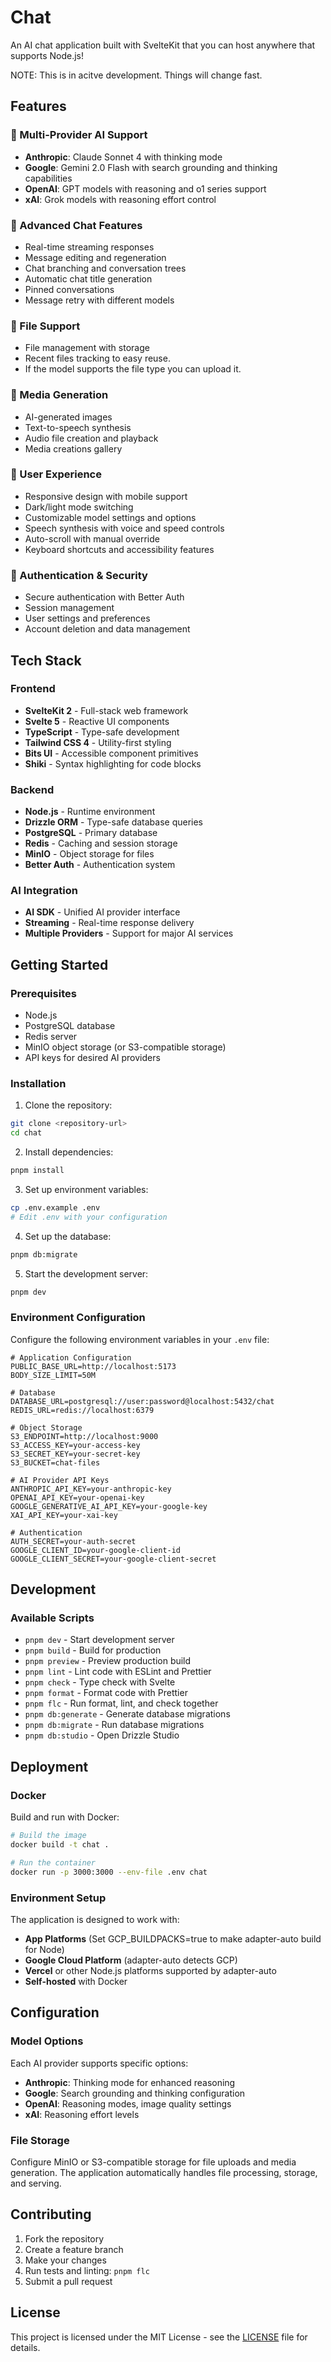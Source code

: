 # Chat

An AI chat application built with SvelteKit that you can host anywhere that supports Node.js!

NOTE: This is in acitve development. Things will change fast.

## Features

### 🤖 Multi-Provider AI Support

- **Anthropic**: Claude Sonnet 4 with thinking mode
- **Google**: Gemini 2.0 Flash with search grounding and thinking capabilities
- **OpenAI**: GPT models with reasoning and o1 series support
- **xAI**: Grok models with reasoning effort control

### 💬 Advanced Chat Features

- Real-time streaming responses
- Message editing and regeneration
- Chat branching and conversation trees
- Automatic chat title generation
- Pinned conversations
- Message retry with different models

### 📁 File Support

- File management with storage
- Recent files tracking to easy reuse.
- If the model supports the file type you can upload it.

### 🎨 Media Generation

- AI-generated images
- Text-to-speech synthesis
- Audio file creation and playback
- Media creations gallery

### 🔧 User Experience

- Responsive design with mobile support
- Dark/light mode switching
- Customizable model settings and options
- Speech synthesis with voice and speed controls
- Auto-scroll with manual override
- Keyboard shortcuts and accessibility features

### 🔐 Authentication & Security

- Secure authentication with Better Auth
- Session management
- User settings and preferences
- Account deletion and data management

## Tech Stack

### Frontend

- **SvelteKit 2** - Full-stack web framework
- **Svelte 5** - Reactive UI components
- **TypeScript** - Type-safe development
- **Tailwind CSS 4** - Utility-first styling
- **Bits UI** - Accessible component primitives
- **Shiki** - Syntax highlighting for code blocks

### Backend

- **Node.js** - Runtime environment
- **Drizzle ORM** - Type-safe database queries
- **PostgreSQL** - Primary database
- **Redis** - Caching and session storage
- **MinIO** - Object storage for files
- **Better Auth** - Authentication system

### AI Integration

- **AI SDK** - Unified AI provider interface
- **Streaming** - Real-time response delivery
- **Multiple Providers** - Support for major AI services

## Getting Started

### Prerequisites

- Node.js
- PostgreSQL database
- Redis server
- MinIO object storage (or S3-compatible storage)
- API keys for desired AI providers

### Installation

1. Clone the repository:

```bash
git clone <repository-url>
cd chat
```

2. Install dependencies:

```bash
pnpm install
```

3. Set up environment variables:

```bash
cp .env.example .env
# Edit .env with your configuration
```

4. Set up the database:

```bash
pnpm db:migrate
```

5. Start the development server:

```bash
pnpm dev
```

### Environment Configuration

Configure the following environment variables in your `.env` file:

```env
# Application Configuration
PUBLIC_BASE_URL=http://localhost:5173
BODY_SIZE_LIMIT=50M

# Database
DATABASE_URL=postgresql://user:password@localhost:5432/chat
REDIS_URL=redis://localhost:6379

# Object Storage
S3_ENDPOINT=http://localhost:9000
S3_ACCESS_KEY=your-access-key
S3_SECRET_KEY=your-secret-key
S3_BUCKET=chat-files

# AI Provider API Keys
ANTHROPIC_API_KEY=your-anthropic-key
OPENAI_API_KEY=your-openai-key
GOOGLE_GENERATIVE_AI_API_KEY=your-google-key
XAI_API_KEY=your-xai-key

# Authentication
AUTH_SECRET=your-auth-secret
GOOGLE_CLIENT_ID=your-google-client-id
GOOGLE_CLIENT_SECRET=your-google-client-secret
```

## Development

### Available Scripts

- `pnpm dev` - Start development server
- `pnpm build` - Build for production
- `pnpm preview` - Preview production build
- `pnpm lint` - Lint code with ESLint and Prettier
- `pnpm check` - Type check with Svelte
- `pnpm format` - Format code with Prettier
- `pnpm flc` - Run format, lint, and check together
- `pnpm db:generate` - Generate database migrations
- `pnpm db:migrate` - Run database migrations
- `pnpm db:studio` - Open Drizzle Studio

## Deployment

### Docker

Build and run with Docker:

```bash
# Build the image
docker build -t chat .

# Run the container
docker run -p 3000:3000 --env-file .env chat
```

### Environment Setup

The application is designed to work with:

- **App Platforms** (Set GCP_BUILDPACKS=true to make adapter-auto build for Node)
- **Google Cloud Platform** (adapter-auto detects GCP)
- **Vercel** or other Node.js platforms supported by adapter-auto
- **Self-hosted** with Docker

## Configuration

### Model Options

Each AI provider supports specific options:

- **Anthropic**: Thinking mode for enhanced reasoning
- **Google**: Search grounding and thinking configuration
- **OpenAI**: Reasoning modes, image quality settings
- **xAI**: Reasoning effort levels

### File Storage

Configure MinIO or S3-compatible storage for file uploads and media generation. The application automatically handles file processing, storage, and serving.

## Contributing

1. Fork the repository
2. Create a feature branch
3. Make your changes
4. Run tests and linting: `pnpm flc`
5. Submit a pull request

## License

This project is licensed under the MIT License - see the [LICENSE](LICENSE) file for details.
